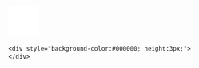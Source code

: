 <div align="left">
    <br>
    <img src="images/sprint1header.svg" height="60" width="60">
    <br>

    <div style="background-color:#000000; height:3px;">
    </div>
</div> 
